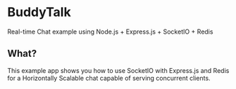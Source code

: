 # BuddyTalk
Real-time Chat example using Node.js + Express.js + SocketIO + Redis

What?
-----
This example app shows you how to use SocketIO with Express.js and Redis for a Horizontally Scalable chat capable of serving concurrent clients.
